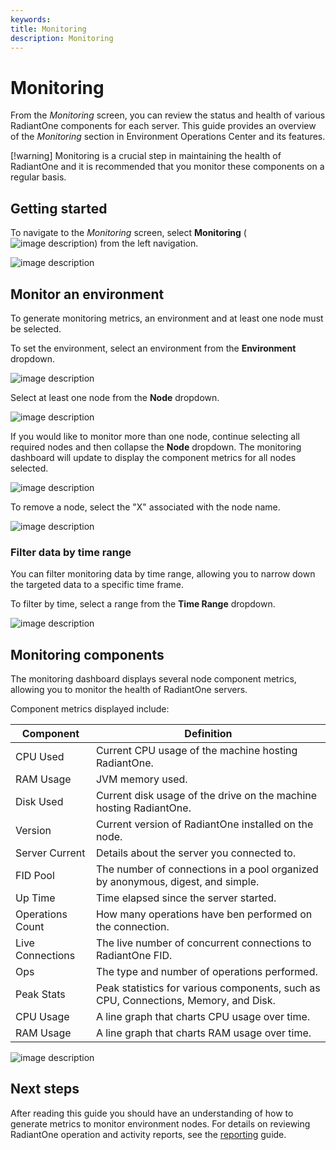 ```yaml
---
keywords:
title: Monitoring 
description: Monitoring
---
```

# Monitoring

From the *Monitoring* screen, you can review the status and health of various RadiantOne components for each server. This guide provides an overview of the *Monitoring* section in Environment Operations Center and its features.

[!warning] Monitoring is a crucial step in maintaining the health of RadiantOne and it is recommended that you monitor these components on a regular basis.

## Getting started

To navigate to the *Monitoring* screen, select **Monitoring** (![image description](images/monitoring-icon.png)) from the left navigation.

![image description](images/select-monitoring.png)

## Monitor an environment

To generate monitoring metrics, an environment and at least one node must be selected.

To set the environment, select an environment from the **Environment** dropdown.

![image description](images/select-env.png)

Select at least one node from the **Node** dropdown. 

![image description](images/select-node.png)

If you would like to monitor more than one node, continue selecting all required nodes and then collapse the **Node** dropdown. The monitoring dashboard will update to display the component metrics for all nodes selected.

![image description](images/multiple-nodes.png)

To remove a node, select the "X" associated with the node name.

![image description](images/remove-node.png)

### Filter data by time range

You can filter monitoring data by time range, allowing you to narrow down the targeted data to a specific time frame.

To filter by time, select a range from the **Time Range** dropdown.

![image description](images/select-timerange.png)

## Monitoring components

The monitoring dashboard displays several node component metrics, allowing you to monitor the health of RadiantOne servers.

Component metrics displayed include:

| Component | Definition |
|--------|------------|
| CPU Used | Current CPU usage of the machine hosting RadiantOne. |
| RAM Usage | JVM memory used. |
| Disk Used | Current disk usage of the drive on the machine hosting RadiantOne. |
| Version | Current version of RadiantOne installed on the node. |
| Server Current | Details about the server you connected to. |
| FID Pool | The number of connections in a pool organized by anonymous, digest, and simple. |
| Up Time | Time elapsed since the server started. |
| Operations Count | How many operations have ben performed on the connection. |
| Live Connections | The live number of concurrent connections to RadiantOne FID. |
| Ops | The type and number of operations performed. |
| Peak Stats | Peak statistics for various components, such as CPU, Connections, Memory, and Disk. |
| CPU Usage | A line graph that charts CPU usage over time. |
| RAM Usage | A line graph that charts RAM usage over time. |

![image description](images/monitoring-components.png)

## Next steps

After reading this guide you should have an understanding of how to generate metrics to monitor environment nodes. For details on reviewing RadiantOne operation and activity reports, see the [reporting](../reporting/reporting-overview.md) guide.
